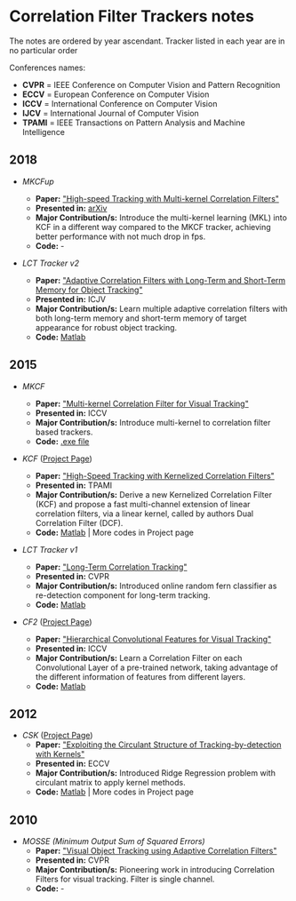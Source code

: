 # Correlation Filter Trackers notes

The notes are ordered by year ascendant. Tracker listed in each year are in no particular order

Conferences names:
* __CVPR__ = IEEE Conference on Computer Vision and Pattern Recognition
* __ECCV__ = European Conference on Computer Vision
* __ICCV__ = International Conference on Computer Vision
* __IJCV__ = International Journal of Computer Vision
* __TPAMI__ = IEEE Transactions on Pattern Analysis and Machine Intelligence

## 2018

* _MKCFup_
	* __Paper:__ ["High-speed Tracking with Multi-kernel Correlation Filters"](https://arxiv.org/pdf/1806.06418.pdf)
	* __Presented in:__ [arXiv](https://arxiv.org/abs/1806.06418)
	* __Major Contribution/s:__ Introduce the multi-kernel learning (MKL) into KCF in a different way compared to the MKCF tracker, achieving better performance with not much drop in fps.
	* __Code:__ - 

* _LCT Tracker v2_
	* __Paper:__ ["Adaptive Correlation Filters with Long-Term and Short-Term Memory for Object Tracking"](https://drive.google.com/open?id=0B8-i_hZvGyZNb2I2aVVxbmpWZmM)
	* __Presented in:__ ICJV
	* __Major Contribution/s:__ Learn multiple adaptive correlation filters with both long-term memory and short-term memory of target appearance for robust object tracking.
	* __Code:__ [Matlab](https://github.com/chaoma99/lct-tracker) 

## 2015

* _MKCF_ 
	* __Paper:__ ["Multi-kernel Correlation Filter for Visual Tracking"](https://www.cv-foundation.org/openaccess/content_iccv_2015/papers/Tang_Multi-Kernel_Correlation_Filter_ICCV_2015_paper.pdf)
	* __Presented in:__ ICCV
	* __Major Contribution/s:__ Introduce multi-kernel to correlation filter based trackers.
	* __Code:__ [.exe file](http://vision.ia.ac.cn/Faculty/mtang/MKCF_exe.rar) 

* _KCF_ ([Project Page](http://www.robots.ox.ac.uk/~joao/circulant/))
	* __Paper:__ ["High-Speed Tracking with Kernelized Correlation Filters"](http://www.robots.ox.ac.uk/~joao/publications/henriques_tpami2015.pdf)
	* __Presented in:__ TPAMI
	* __Major Contribution/s:__ Derive a new Kernelized Correlation Filter (KCF) and propose a fast multi-channel extension of
linear correlation filters, via a linear kernel, called by authors Dual Correlation Filter (DCF).
	* __Code:__ [Matlab](http://www.robots.ox.ac.uk/~joao/circulant/tracker_release2.zip) | More codes in Project page

* _LCT Tracker v1_
	* __Paper:__ ["Long-Term Correlation Tracking"](http://www.cv-foundation.org/openaccess/content_cvpr_2015/papers/Ma_Long-Term_Correlation_Tracking_2015_CVPR_paper.pdf)
	* __Presented in:__ CVPR
	* __Major Contribution/s:__ Introduced online random fern classifier as re-detection component for long-term tracking.
	* __Code:__ [Matlab](https://github.com/chaoma99/lct-tracker) 

* _CF2_ ([Project Page](https://sites.google.com/site/chaoma99/iccv15-tracking))
	* __Paper:__ ["Hierarchical Convolutional Features for Visual Tracking"](https://drive.google.com/file/d/0B8-i_hZvGyZNZS1YV2tvSDVTeE0/view?usp=sharing)
	* __Presented in:__ ICCV
	* __Major Contribution/s:__ Learn a Correlation Filter on each Convolutional Layer of a pre-trained network, taking advantage of the different information of features from different layers.
	* __Code:__ [Matlab](https://github.com/jbhuang0604/CF2) 

## 2012

* _CSK_ ([Project Page](http://www.robots.ox.ac.uk/~joao/circulant/))
	* __Paper:__ ["Exploiting the Circulant Structure of Tracking-by-detection with Kernels"](http://www.robots.ox.ac.uk/~joao/publications/henriques_eccv2012.pdf)
	* __Presented in:__ ECCV
	* __Major Contribution/s:__ Introduced Ridge Regression problem with circulant matrix to apply kernel methods.
	* __Code:__ [Matlab](http://www.robots.ox.ac.uk/~joao/circulant/tracker_release.zip) | More codes in Project page

## 2010

* _MOSSE (Minimum Output Sum of Squared Errors)_
	* __Paper:__ ["Visual Object Tracking using Adaptive Correlation Filters"](http://www.cs.colostate.edu/~vision/publications/bolme_cvpr10.pdf)
	* __Presented in:__ CVPR
	* __Major Contribution/s:__ Pioneering work in introducing Correlation Filters for visual tracking. Filter is single channel.
	* __Code:__ -

